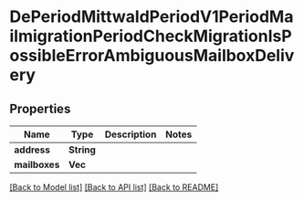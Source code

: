 # DePeriodMittwaldPeriodV1PeriodMailmigrationPeriodCheckMigrationIsPossibleErrorAmbiguousMailboxDelivery

## Properties

Name | Type | Description | Notes
------------ | ------------- | ------------- | -------------
**address** | **String** |  | 
**mailboxes** | **Vec<String>** |  | 

[[Back to Model list]](../README.md#documentation-for-models) [[Back to API list]](../README.md#documentation-for-api-endpoints) [[Back to README]](../README.md)


